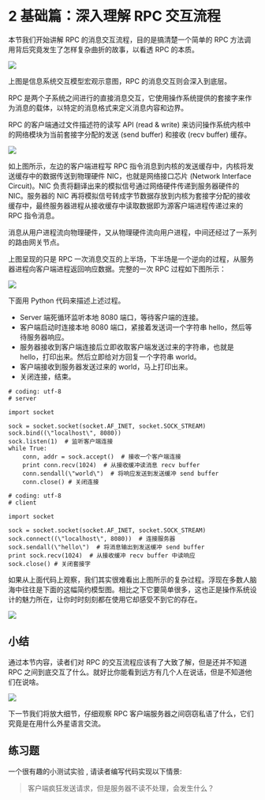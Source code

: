 # 2 基础篇：深入理解 RPC 交互流程

本节我们开始讲解 RPC 的消息交互流程，目的是搞清楚一个简单的 RPC 方法调用背后究竟发生了怎样复杂曲折的故事，以看透 RPC 的本质。

![](https://user-gold-cdn.xitu.io/2018/6/5/163cf789da84cb53?w=869&h=133&f=png&s=9766)

上图是信息系统交互模型宏观示意图，RPC 的消息交互则会深入到底层。

RPC 是两个子系统之间进行的直接消息交互，它使用操作系统提供的套接字来作为消息的载体，以特定的消息格式来定义消息内容和边界。

RPC 的客户端通过文件描述符的读写 API (read & write) 来访问操作系统内核中的网络模块为当前套接字分配的发送 (send buffer) 和接收 (recv buffer) 缓存。

![](https://user-gold-cdn.xitu.io/2018/5/31/163b4dcf06e0a780?w=865&h=471&f=png&s=40786)

如上图所示，左边的客户端进程写 RPC 指令消息到内核的发送缓存中，内核将发送缓存中的数据传送到物理硬件 NIC，也就是网络接口芯片 (Network Interface Circuit)。NIC 负责将翻译出来的模拟信号通过网络硬件传递到服务器硬件的 NIC。服务器的 NIC 再将模拟信号转成字节数据存放到内核为套接字分配的接收缓存中，最终服务器进程从接收缓存中读取数据即为源客户端进程传递过来的 RPC 指令消息。

消息从用户进程流向物理硬件，又从物理硬件流向用户进程，中间还经过了一系列的路由网关节点。

上图呈现的只是 RPC 一次消息交互的上半场，下半场是一个逆向的过程，从服务器进程向客户端进程返回响应数据。完整的一次 RPC 过程如下图所示：


![](https://user-gold-cdn.xitu.io/2018/5/31/163b4e1f464cbdc2?w=896&h=490&f=png&s=50525)

下面用 Python 代码来描述上述过程。
- Server 端死循环监听本地 8080 端口，等待客户端的连接。
- 客户端启动时连接本地 8080 端口，紧接着发送词一个字符串 hello，然后等待服务器响应。
- 服务器接收到客户端连接后立即收取客户端发送过来的字符串，也就是 hello，打印出来。然后立即给对方回复一个字符串 world。
- 客户端接收到服务器发送过来的 world，马上打印出来。
- 关闭连接，结束。

```
# coding: utf-8
# server

import socket

sock = socket.socket(socket.AF_INET, socket.SOCK_STREAM)
sock.bind((\"localhost\", 8080))
sock.listen(1)  # 监听客户端连接
while True:
    conn, addr = sock.accept()  # 接收一个客户端连接
    print conn.recv(1024)  # 从接收缓冲读消息 recv buffer
    conn.sendall(\"world\")  # 将响应发送到发送缓冲 send buffer
    conn.close() # 关闭连接

# coding: utf-8
# client

import socket

sock = socket.socket(socket.AF_INET, socket.SOCK_STREAM)
sock.connect((\"localhost\", 8080))  # 连接服务器
sock.sendall(\"hello\")  # 将消息输出到发送缓冲 send buffer
print sock.recv(1024)  # 从接收缓冲 recv buffer 中读响应
sock.close() # 关闭套接字

```

如果从上面代码上观察，我们其实很难看出上图所示的复杂过程。浮现在多数人脑海中往往是下面的这幅简约模型图。相比之下它要简单很多，这也正是操作系统设计的魅力所在，让你时时刻刻都在使用它却感受不到它的存在。

![](https://user-gold-cdn.xitu.io/2018/5/31/163b4e36daa5cc79?w=533&h=187&f=png&s=14580)

小结
----
通过本节内容，读者们对 RPC 的交互流程应该有了大致了解，但是还并不知道 RPC 之间到底交互了什么。就好比你能看到远方有几个人在说话，但是不知道他们在说啥。


![](https://user-gold-cdn.xitu.io/2018/5/19/163760c75f77399c?w=150&h=150&f=jpeg&s=6950)

下一节我们将放大细节，仔细观察 RPC 客户端服务器之间窃窃私语了什么，它们究竟是在用什么外星语言交流。

## 练习题
一个很有趣的小测试实验 , 请读者编写代码实现以下情景:

> 客户端疯狂发送请求，但是服务器不读不处理，会发生什么？



